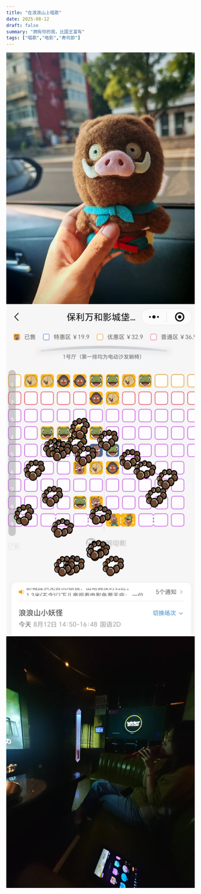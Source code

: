 ```yaml
---
title: "在浪浪山上唱歌"
date: 2025-08-12
draft: false
summary: "拥有你的我，比国王富有"
tags: ["唱歌","电影","寿司郎"]
---
```


![](./1.jpg)
![](./2.jpg)
![](./3.jpg)




